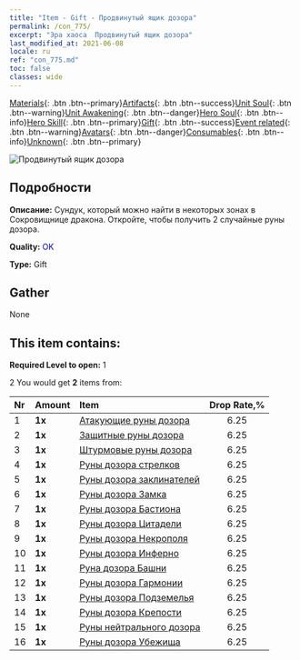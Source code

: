 ```yaml
---
title: "Item - Gift - Продвинутый ящик дозора"
permalink: /con_775/
excerpt: "Эра хаоса  Продвинутый ящик дозора"
last_modified_at: 2021-06-08
locale: ru
ref: "con_775.md"
toc: false
classes: wide
---
```

 [Materials](/ItemsRU/){: .btn .btn--primary}[Artifacts](/ItemsRU/Artifacts/){: .btn .btn--success}[Unit Soul](/ItemsRU/UnitSoul/){: .btn .btn--warning}[Unit Awakening](/ItemsRU/UnitAwakening/){: .btn .btn--danger}[Hero Soul](/ItemsRU/HeroSoul/){: .btn .btn--info}[Hero Skill](/ItemsRU/HeroSkill/){: .btn .btn--primary}[Gift](/ItemsRU/Gift/){: .btn .btn--success}[Event related](/ItemsRU/Events/){: .btn .btn--warning}[Avatars](/ItemsRU/Avatars/){: .btn .btn--danger}[Consumables](/ItemsRU/Consumables/){: .btn .btn--info}[Unknown](/ItemsRU/Unknown/){: .btn .btn--primary}

 ![Продвинутый ящик дозора](/images/t/i_tujianhezi2.png)

## Подробности
 **Описание:** Сундук, который можно найти в некоторых зонах в Сокровищнице дракона. Откройте, чтобы получить 2 случайные руны дозора.

 **Quality:** <span style="color: #0000CD">OK</span>

 **Type:** Gift

## Gather

  None

## This item contains:

 **Required Level to open:** 1

 2 You would get **2** items  from:

  | Nr | Amount |     Item    | Drop Rate,% |
  |:---|:-------|:------------|:---------:|
  | 1 |  **1x** | [Атакующие руны дозора](/ItemsRU/con_734/) | 6.25 | 
  | 2 |  **1x** | [Защитные руны дозора](/ItemsRU/con_739/) | 6.25 | 
  | 3 |  **1x** | [Штурмовые руны дозора](/ItemsRU/con_741/) | 6.25 | 
  | 4 |  **1x** | [Руны дозора стрелков](/ItemsRU/con_742/) | 6.25 | 
  | 5 |  **1x** | [Руны дозора заклинателей](/ItemsRU/con_746/) | 6.25 | 
  | 6 |  **1x** | [Руны дозора Замка](/ItemsRU/con_752/) | 6.25 | 
  | 7 |  **1x** | [Руны дозора Бастиона](/ItemsRU/con_753/) | 6.25 | 
  | 8 |  **1x** | [Руны дозора Цитадели](/ItemsRU/con_754/) | 6.25 | 
  | 9 |  **1x** | [Руны дозора Некрополя](/ItemsRU/con_755/) | 6.25 | 
  | 10 |  **1x** | [Руны дозора Инферно](/ItemsRU/con_777/) | 6.25 | 
  | 11 |  **1x** | [Руна дозора Башни](/ItemsRU/con_785/) | 6.25 | 
  | 12 |  **1x** | [Руны дозора Гармонии](/ItemsRU/con_791/) | 6.25 | 
  | 13 |  **1x** | [Руны дозора Подземелья](/ItemsRU/con_792/) | 6.25 | 
  | 14 |  **1x** | [Руны дозора Крепости](/ItemsRU/con_818/) | 6.25 | 
  | 15 |  **1x** | [Руны нейтрального дозора](/ItemsRU/con_869/) | 6.25 | 
  | 16 |  **1x** | [Руны дозора Убежища](/ItemsRU/con_868/) | 6.25 | 
